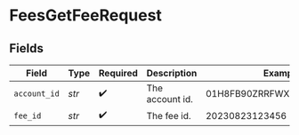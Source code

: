 # FeesGetFeeRequest


## Fields

| Field                      | Type                       | Required                   | Description                | Example                    |
| -------------------------- | -------------------------- | -------------------------- | -------------------------- | -------------------------- |
| `account_id`               | *str*                      | :heavy_check_mark:         | The account id.            | 01H8FB90ZRRFWXB4XC2JPJ1D4Y |
| `fee_id`                   | *str*                      | :heavy_check_mark:         | The fee id.                | 20230823123456             |